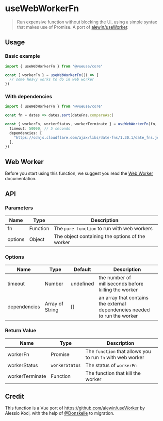 # useWebWorkerFn

> Run expensive function without blocking the UI, using a simple syntax that makes use of Promise. A port of [alewin/useWorker](https://github.com/alewin/useWorker).


## Usage

### Basic example

```jsx
import { useWebWorkerFn } from '@vueuse/core'

const { workerFn } = useWebWorkerFn(() => {
  // some heavy works to do in web worker
})
```

### With dependencies

```ts
import { useWebWorkerFn } from '@vueuse/core'

const fn = dates => dates.sort(dateFns.compareAsc)

const { workerFn, workerStatus, workerTerminate } = useWebWorkerFn(fn, {
  timeout: 50000, // 5 seconds
  dependencies: [
    "https://cdnjs.cloudflare.com/ajax/libs/date-fns/1.30.1/date_fns.js" // dateFns
  ],
})
```

## Web Worker

Before you start using this function, we suggest you read the [Web Worker](https://developer.mozilla.org/en-US/docs/Web/API/Web_Workers_API/Using_web_workers) documentation.

## API

### Parameters

| Name            | Type             | Description                                                |
| --------------- | ---------------- | ---------------------------------------------------------- |
| fn              | Function         | The `pure function` to run with web workers                |
| options         | Object           | The object containing the options of the worker            |

### Options

| Name         | Type            | Default   | Description                                                               |
| ------------ | --------------- | --------- | ------------------------------------------------------------------------- |
| timeout      | Number          | undefined | the number of milliseconds before killing the worker                      |
| dependencies | Array of String | []        | an array that contains the external dependencies needed to run the worker |


### Return Value

| Name            | Type             | Description                                                |
| --------------- | ---------------- | ---------------------------------------------------------- |
| workerFn        | Promise          | The `function` that allows you to run `fn` with web worker |
| workerStatus    | `workerStatus`   | The status of `workerFn`                                   |
| workerTerminate | Function         | The function that kill the worker                          |

## Credit

This function is a Vue port of https://github.com/alewin/useWorker by Alessio Koci, with the help of [@Donskelle](https://github.com/Donskelle) to migration.

